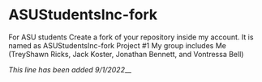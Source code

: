 # ASUStudentsInc-fork
For ASU students
Create a fork of your repository inside my account. It is named as ASUStudentsInc-fork
Project #1  My group includes Me (TreyShawn Ricks, Jack Koster, Jonathan Bennett, and Vontressa Bell)


_This line has been added 9/1/2022___
